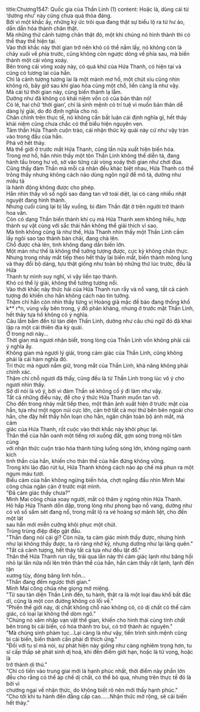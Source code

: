 title:Chương1547: Quốc gia của Thần Linh (1)
content:
Hoặc là, dùng cái từ ‘dường như’ này cũng chưa quá thỏa đáng.<br>Bởi vì một khắc ấy, những ký ức trôi qua đang thật sự biểu lộ ra từ hư ảo,<br>dần dần hóa thành chân thật.<br>Mà những thứ cảnh tượng chân thật đó, một khi chúng nó hình thành thì có<br>thể thay thế hiện tại.<br>Vào thời khắc này thời gian trở nên khó có thể nắm lấy, nó không còn là<br>chảy xuôi về phía trước, cũng không còn ngược dòng về phía sau, mà biến<br>thành một cái vòng xoáy.<br>Bên trong cái vòng xoáy này, có quá khứ của Hứa Thanh, có hiện tại và<br>cũng có tương lai của hắn.<br>Chỉ là cảnh tượng tương lai là một mảnh mơ hồ, một chút xíu cũng nhìn<br>không rõ, bây giờ sau khi giao hòa cùng một chỗ, liền càng là như vậy.<br>Mà cái từ thời gian này, cũng biến thành lạ lẫm.<br>Dường như đã không có khái niệm vốn có của bản thân nó!<br>Có lẽ, hai chữ ‘thời gian’, chỉ là sinh mệnh có trí tuệ vì muốn bản thân dễ<br>dàng lý giải, do đó định nghĩa cho nó.<br>Chân chính trên thực tế, nó không cần bất luận cái định nghĩa gì, hết thảy<br>khái niệm cũng chưa chắc có thể biểu hiện nguyên vẹn.<br>Tâm thần Hứa Thanh cuộn trào, cái nhận thức kỳ quái này cứ như vậy tràn<br>vào trong đầu của hắn.<br>Phá vỡ hết thảy.<br>Mà thế giới ở trước mắt Hứa Thanh, cũng lần nữa xuất hiện biến hóa.<br>Trong mơ hồ, hắn nhìn thấy một tôn Thần Linh không thể diễn tả, đang<br>hành tẩu trong hư vô, sờ vào từng cái vòng xoáy thời gian như chơi đùa.<br>Cũng thấy đám Thần mà mỗi cá nhân đều khác biệt nhau, Hứa Thanh có thể<br>trông thấy nhưng không cách nào dùng ngôn ngữ để mô tả, dường như miêu tả<br>là hành động không được cho phép.<br>Hắn nhìn thấy vô số ngôi sao đang tan vỡ toái diệt, lại có càng nhiều nhật<br>nguyệt đang hình thành.<br>Nhưng cuối cùng lại bị lấy xuống, bị đám Thần đặt ở trên người trở thành<br>hoa văn.<br>Còn có dạng Thần biến thành khí cụ mà Hứa Thanh xem không hiểu, hợp<br>thành sự vật cùng với sắc thái hắn không thể giải thích vì sao.<br>Mà tinh không cũng là như thế, Hứa Thanh nhìn thấy một Thần Linh cầm<br>lấy ngôi sao tạo thành bàn chải, đang chà lên.<br>Chỗ được chà lên, tinh không đang dần biến lớn.<br>Một màn như thế là không thể tưởng tượng được, cực kỳ không chân thực.<br>Nhưng trong nháy mắt tiếp theo hết thảy lại biến mất, biến thành mông lung<br>và thay đổi bộ dáng, tựu thật giống như toàn bộ những thứ lúc trước, đều là Hứa<br>Thanh tự mình suy nghĩ, vì vậy liền tạo thành.<br>Khó có thể lý giải, không thể tưởng tượng nổi.<br>Vào thời khắc này thức hải của Hứa Thanh run rẩy và nổ vang, tất cả cảnh<br>tượng đó khiến cho hắn không cách nào tin tưởng.<br>Thậm chí hắn còn nhìn thấy từng vị Hoàng giả mặc đế bào đang thống khổ<br>k** r*n, vùng vẫy bên trong, ý đồ phản kháng, nhưng ở trước mặt Thần Linh,<br>hết thảy tựa hồ không có ý nghĩa.<br>Câu lẩm bẩm đến từ tàn diện Thần Linh, dường như câu chú ngữ đó đã khai<br>lập ra một cái thiên địa kỳ quái.<br>Ở trong nơi này...<br>Thời gian mà ngươi nhận biết, trong lòng của Thần Linh vốn không phải cái<br>ý nghĩa ấy.<br>Không gian mà ngươi lý giải, trong cảm giác của Thần Linh, cũng không<br>phải là cái hàm nghĩa đó.<br>Tri thức mà ngươi nắm giữ, trong mắt của Thần Linh, khả năng không phải<br>chính xác.<br>Thậm chí chỗ ngươi đã thấy, cũng đều là từ Thần Linh trong lúc vô ý cho<br>ngươi nhìn thấy.<br>Sở dĩ nói là vô ý, bởi vì đám Thần sẽ không cố ý đi làm như vậy.<br>Tất cả những điều này, để cho ý thức Hứa Thanh muốn tan vỡ.<br>Cho đến trong nháy mắt tiếp theo, một thân ảnh xuất hiện ở trước mặt của<br>hắn, tựa như một ngọn núi cực lớn, cản trở tất cả mọi thứ bên bên ngoài cho<br>hắn, che đậy hết thẩy hỗn loạn cho hắn, ngăn chặn toàn bộ ánh mắt, mà cảm<br>giác của Hứa Thanh, rốt cuộc vào thời khắc này khôi phục lại.<br>Thân thể của hắn oanh một tiếng rơi xuống đất, gợn sóng trong nội tâm cùng<br>với nhận thức cuộn trào hóa thành từng luồng sóng lớn, không ngừng oanh kích<br>tinh thần của hắn, khiến cho thân thể của hắn đứng không vững.<br>Trong khi lảo đảo rút lui, Hứa Thanh không cách nào áp chế mà phun ra một<br>ngụm máu tươi.<br>Biểu cảm của hắn không ngừng biến hóa, chợt ngẩng đầu nhìn Minh Mai<br>công chúa ngăn cản ở trước mặt mình.<br>"Đã cảm giác thấy chưa?"<br>Minh Mai công chúa xoay người, mắt có thâm ý ngóng nhìn Hứa Thanh.<br>Hô hấp Hứa Thanh dồn dập, trong lòng như phong bạo nổ vang, dường như<br>có vô số sấm sét đang nổ, trong mắt lộ ra vẻ hoảng sợ mãnh liệt, cho đến một lát<br>sau hắn mới miễn cưỡng khôi phục một chút.<br>Trùng trùng điệp điệp gật đầu.<br>"Thần đang nói cái gì? Còn nữa, ta cảm giác mình thấy được, nhưng hình<br>như lại không thấy được, ta rõ ràng nhớ kỹ, nhưng dường như lại lãng quên."<br>"Tất cả cảnh tượng, hết thảy tất cả tựa như đều lật đổ."<br>Thân thể Hứa Thanh run rẩy, trải qua lần này thì cảm giác lạnh như băng hồi<br>nhỏ lại lần nữa nổi lên trên thân thể của hắn, hắn cảm thấy rất lạnh, lạnh đến tận<br>xương tủy, đóng băng linh hồn...<br>"Thần đang đếm ngược thời gian."<br>Minh Mai công chúa nhẹ giọng mở miệng.<br>"Từ sau tàn diện Thần Linh đến, tu hành, thật ra là một loại đau khổ bất đắc<br>dĩ, cũng là một con đường không có lối về."<br>"Phiến thế giới này, dị chất không chỗ nào không có, có dị chất có thể cảm<br>giác, có loại lại không thể dòm ngó."<br>"Chúng nó xâm nhập vạn vật thế gian, khiến cho hình thái cùng tính chất<br>bên trong bị cải biến, có hóa thành tro bụi, có trở thành ác nguyên."<br>"Mà chúng sinh phàm tục…Lại càng là như vậy, tiến trình sinh mệnh cũng<br>bị cải biến, biến thành cần phải đi thích ứng."<br>"Đối với tu sĩ mà nói, sự phát hiện này giống như càng nghiêm trọng hơn, tu<br>sĩ cấp thấp sẽ phát sinh dị hoá, khi đến điểm giới hạn, hoặc là tử vong, hoặc là<br>trở thành dị thú."<br>"Chỉ có tiến vào trung giai mới là hạnh phúc nhất, thời điểm này phần lớn<br>đều cho rằng có thể áp chế dị chất, có thể bỏ qua, nhưng trên thực tế đó là bởi vì<br>chướng ngại về nhận thức, do không biết rõ nên mới thấy hạnh phúc."<br>"Cho tới khi tu hành đến đẳng cấp cao……Nhận thức mở rộng, sẽ cải biến<br>hết thảy."
